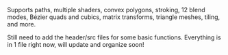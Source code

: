 Supports paths, multiple shaders, convex polygons, stroking, 12 blend modes, Bézier quads and cubics, matrix transforms, triangle meshes, tiling, and more. 


Still need to add the header/src files for some basic functions. Everything is in 1 file right now, will update and organize soon!
